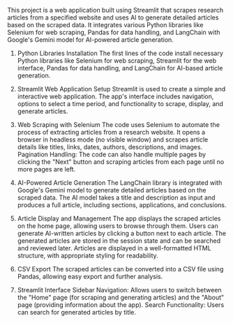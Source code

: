 
This project is a web application built using Streamlit that scrapes research articles from a specified website and uses AI to generate detailed articles based on the scraped data. It integrates various Python libraries like Selenium for web scraping, Pandas for data handling, and LangChain with Google's Gemini model for AI-powered article generation.


1. Python Libraries Installation
The first lines of the code install necessary Python libraries like Selenium for web scraping, Streamlit for the web interface, Pandas for data handling, and LangChain for AI-based article generation.

2. Streamlit Web Application Setup
Streamlit is used to create a simple and interactive web application. The app's interface includes navigation, options to select a time period, and functionality to scrape, display, and generate articles.

3. Web Scraping with Selenium
The code uses Selenium to automate the process of extracting articles from a research website. It opens a browser in headless mode (no visible window) and scrapes article details like titles, links, dates, authors, descriptions, and images.
Pagination Handling: The code can also handle multiple pages by clicking the "Next" button and scraping articles from each page until no more pages are left.

4. AI-Powered Article Generation
The LangChain library is integrated with Google's Gemini model to generate detailed articles based on the scraped data. The AI model takes a title and description as input and produces a full article, including sections, applications, and conclusions.

5. Article Display and Management
The app displays the scraped articles on the home page, allowing users to browse through them.
Users can generate AI-written articles by clicking a button next to each article. The generated articles are stored in the session state and can be searched and reviewed later.
Articles are displayed in a well-formatted HTML structure, with appropriate styling for readability.

6. CSV Export
The scraped articles can be converted into a CSV file using Pandas, allowing easy export and further analysis.

7. Streamlit Interface
Sidebar Navigation: Allows users to switch between the "Home" page (for scraping and generating articles) and the "About" page (providing information about the app).
Search Functionality: Users can search for generated articles by title.
